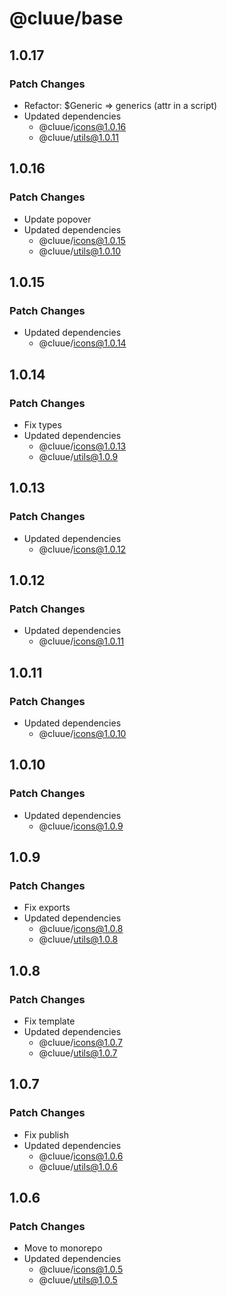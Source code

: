 # @cluue/base

## 1.0.17

### Patch Changes

- Refactor: $Generic => generics (attr in a script)
- Updated dependencies
  - @cluue/icons@1.0.16
  - @cluue/utils@1.0.11

## 1.0.16

### Patch Changes

- Update popover
- Updated dependencies
  - @cluue/icons@1.0.15
  - @cluue/utils@1.0.10

## 1.0.15

### Patch Changes

- Updated dependencies
  - @cluue/icons@1.0.14

## 1.0.14

### Patch Changes

- Fix types
- Updated dependencies
  - @cluue/icons@1.0.13
  - @cluue/utils@1.0.9

## 1.0.13

### Patch Changes

- Updated dependencies
  - @cluue/icons@1.0.12

## 1.0.12

### Patch Changes

- Updated dependencies
  - @cluue/icons@1.0.11

## 1.0.11

### Patch Changes

- Updated dependencies
  - @cluue/icons@1.0.10

## 1.0.10

### Patch Changes

- Updated dependencies
  - @cluue/icons@1.0.9

## 1.0.9

### Patch Changes

- Fix exports
- Updated dependencies
  - @cluue/icons@1.0.8
  - @cluue/utils@1.0.8

## 1.0.8

### Patch Changes

- Fix template
- Updated dependencies
  - @cluue/icons@1.0.7
  - @cluue/utils@1.0.7

## 1.0.7

### Patch Changes

- Fix publish
- Updated dependencies
  - @cluue/icons@1.0.6
  - @cluue/utils@1.0.6

## 1.0.6

### Patch Changes

- Move to monorepo
- Updated dependencies
  - @cluue/icons@1.0.5
  - @cluue/utils@1.0.5
